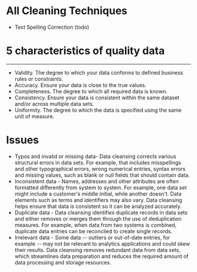 # All Cleaning Techniques 
- Text Spelling Correction (todo)

# 5 characteristics of quality data
---
- Validity. The degree to which your data conforms to defined business rules or constraints.
- Accuracy. Ensure your data is close to the true values.
- Completeness. The degree to which all required data is known.
- Consistency. Ensure your data is consistent within the same dataset and/or across multiple data sets.
- Uniformity. The degree to which the data is specified using the same unit of measure.


# Issues
- Typos and invalid or missing data- Data cleansing corrects various structural errors in data sets. For example, that includes misspellings and other typographical errors, wrong numerical entries, syntax errors and missing values, such as blank or null fields that should contain data.
- Inconsistent data - Names, addresses and other attributes are often formatted differently from system to system. For example, one data set might include a customer's middle initial, while another doesn't. Data elements such as terms and identifiers may also vary. Data cleansing helps ensure that data is consistent so it can be analyzed accurately.
- Duplicate data - Data cleansing identifies duplicate records in data sets and either removes or merges them through the use of deduplication measures. For example, when data from two systems is combined, duplicate data entries can be reconciled to create single records.
- Irrelevant data - Some data -- outliers or out-of-date entries, for example -- may not be relevant to analytics applications and could skew their results. Data cleansing removes redundant data from data sets, which streamlines data preparation and reduces the required amount of data processing and storage resources.
